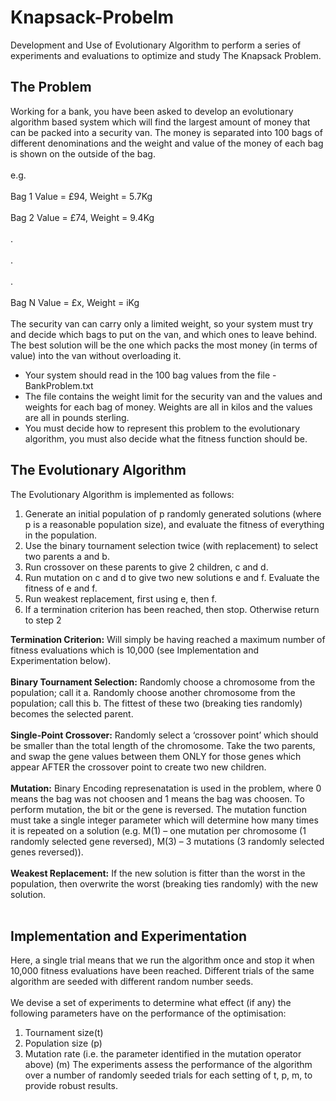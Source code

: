 # Knapsack-Probelm
Development and Use of Evolutionary Algorithm to perform a series of experiments and evaluations to optimize and study The Knapsack Problem.

## The Problem
Working for a bank, you have been asked to develop an evolutionary algorithm based system which 
will find the largest amount of money that can be packed into a security van. The money is separated 
into 100 bags of different denominations and the weight and value of the money of each bag is shown 
on the outside of the bag.<br> </br>
e.g. <br> </br>
Bag 1 Value = £94, Weight = 5.7Kg <br> </br>
Bag 2 Value = £74, Weight = 9.4Kg <br> </br>
. <br> </br>
. <br> </br>
. <br> </br>
Bag N Value = £x, Weight = iKg <br> </br>
The security van can carry only a limited weight, so your system must try and decide which bags to put 
on the van, and which ones to leave behind. The best solution will be the one which packs the most 
money (in terms of value) into the van without overloading it.

  - Your system should read in the 100 bag values from the file - BankProblem.txt
  - The file contains the weight limit for the security van and the values and weights for each 
    bag of money. Weights are all in kilos and the values are all in pounds sterling.
  - You must decide how to represent this problem to the evolutionary algorithm, you must 
    also decide what the fitness function should be.

## The Evolutionary Algorithm
The Evolutionary Algorithm is implemented as follows:
1. Generate an initial population of p randomly generated solutions (where p is a reasonable 
population size), and evaluate the fitness of everything in the population. 
2. Use the binary tournament selection twice (with replacement) to select two parents a and b. 
3. Run crossover on these parents to give 2 children, c and d.
4. Run mutation on c and d to give two new solutions e and f. Evaluate the fitness of e and f. 
5. Run weakest replacement, first using e, then f. 
6. If a termination criterion has been reached, then stop. Otherwise return to step 2

**Termination Criterion:** Will simply be having reached a maximum number of fitness evaluations which 
is 10,000 (see Implementation and Experimentation below). <br> </br>
**Binary Tournament Selection:** Randomly choose a chromosome from the population; call it a. 
Randomly choose another chromosome from the population; call this b. The fittest of these two 
(breaking ties randomly) becomes the selected parent. <br> </br>
**Single-Point Crossover:** Randomly select a ‘crossover point’ which should be smaller than the total 
length of the chromosome. Take the two parents, and swap the gene values between them ONLY for 
those genes which appear AFTER the crossover point to create two new children. <br> </br>
**Mutation:** Binary Encoding represenatation is used in the problem, where 0 means the bag was not choosen and 1 means the bag was choosen.
To perform mutation, the bit or the gene is reversed. The mutation function must take a single 
integer parameter which will determine how many times it is repeated on a solution (e.g. M(1) –
one mutation per chromosome (1 randomly selected gene reversed), M(3) – 3 mutations (3 randomly selected genes reversed)). <br> </br>
**Weakest Replacement:** If the new solution is fitter than the worst in the population, then overwrite 
the worst (breaking ties randomly) with the new solution. <br> </br>

## Implementation and Experimentation
Here, a single trial means that we run the algorithm once and stop it when 10,000 fitness evaluations have 
been reached. Different trials of the same algorithm are seeded with different random 
number seeds.<br> </br> 
We devise a set of experiments to determine what effect (if any) the following 
parameters have on the performance of the optimisation:
1. Tournament size(t)
2. Population size (p)
3. Mutation rate (i.e. the parameter identified in the mutation operator above) (m)
The experiments assess the performance of the algorithm over a number of randomly seeded 
trials for each setting of t, p, m, to provide robust results.
